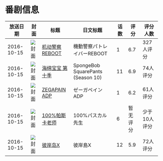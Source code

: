 # 番剧信息

|放送日期|封面|标题|日文标题|话数|评分|评分人数|
|---|---|---|---|---|---|---|
|2016-10-15|![封面](https://lain.bgm.tv/pic/cover/c/52/01/198246_eL5ag.jpg)|[机动警察 REBOOT](https://bangumi.tv/subject/198246)|機動警察パトレイバーREBOOT|1|6.7|327人评分|
|2016-10-15|![封面](https://lain.bgm.tv/pic/cover/c/bf/3c/126622_Gn9LF.jpg)|[海绵宝宝 第十季](https://bangumi.tv/subject/126622)|SpongeBob SquarePants (Season 10)|11|6.9|74人评分|
|2016-10-15|![封面](https://lain.bgm.tv/pic/cover/c/85/77/175581_Rz9xT.jpg)|[ZEGAPAIN ADP](https://bangumi.tv/subject/175581)|ゼーガペイン ADP|1|6.2|61人评分|
|2016-10-15|![封面](https://lain.bgm.tv/pic/cover/c/37/6e/192842_7wwg4.jpg)|[100%帕斯卡老师](https://bangumi.tv/subject/192842)|100%パスカル 先生|6|暂无评分|少于10人评分|
|2016-10-15|![封面](https://lain.bgm.tv/pic/cover/c/f8/0e/194952_LwiVM.jpg)|[彼岸岛X](https://bangumi.tv/subject/194952)|彼岸島X|12|5.9|72人评分|
